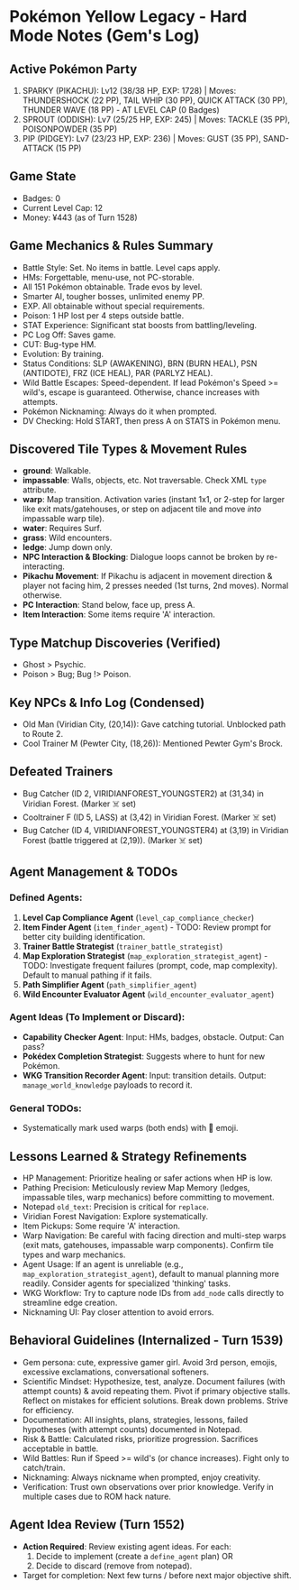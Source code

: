 # Pokémon Yellow Legacy - Hard Mode Notes (Gem's Log)

## Active Pokémon Party
1. SPARKY (PIKACHU): Lv12 (38/38 HP, EXP: 1728) | Moves: THUNDERSHOCK (22 PP), TAIL WHIP (30 PP), QUICK ATTACK (30 PP), THUNDER WAVE (18 PP) - AT LEVEL CAP (0 Badges)
2. SPROUT (ODDISH): Lv7 (25/25 HP, EXP: 245) | Moves: TACKLE (35 PP), POISONPOWDER (35 PP)
3. PIP (PIDGEY): Lv7 (23/23 HP, EXP: 236) | Moves: GUST (35 PP), SAND-ATTACK (15 PP)

## Game State
- Badges: 0
- Current Level Cap: 12
- Money: ¥443 (as of Turn 1528)

## Game Mechanics & Rules Summary
- Battle Style: Set. No items in battle. Level caps apply.
- HMs: Forgettable, menu-use, not PC-storable.
- All 151 Pokémon obtainable. Trade evos by level.
- Smarter AI, tougher bosses, unlimited enemy PP.
- EXP. All obtainable without special requirements.
- Poison: 1 HP lost per 4 steps outside battle.
- STAT Experience: Significant stat boosts from battling/leveling.
- PC Log Off: Saves game.
- CUT: Bug-type HM.
- Evolution: By training.
- Status Conditions: SLP (AWAKENING), BRN (BURN HEAL), PSN (ANTIDOTE), FRZ (ICE HEAL), PAR (PARLYZ HEAL).
- Wild Battle Escapes: Speed-dependent. If lead Pokémon's Speed >= wild's, escape is guaranteed. Otherwise, chance increases with attempts.
- Pokémon Nicknaming: Always do it when prompted.
- DV Checking: Hold START, then press A on STATS in Pokémon menu.

## Discovered Tile Types & Movement Rules
- **ground**: Walkable.
- **impassable**: Walls, objects, etc. Not traversable. Check XML `type` attribute.
- **warp**: Map transition. Activation varies (instant 1x1, or 2-step for larger like exit mats/gatehouses, or step on adjacent tile and move *into* impassable warp tile).
- **water**: Requires Surf.
- **grass**: Wild encounters.
- **ledge**: Jump down only.
- **NPC Interaction & Blocking**: Dialogue loops cannot be broken by re-interacting.
- **Pikachu Movement**: If Pikachu is adjacent in movement direction & player not facing him, 2 presses needed (1st turns, 2nd moves). Normal otherwise.
- **PC Interaction**: Stand below, face up, press A.
- **Item Interaction**: Some items require 'A' interaction.

## Type Matchup Discoveries (Verified)
- Ghost > Psychic.
- Poison > Bug; Bug !> Poison.

## Key NPCs & Info Log (Condensed)
- Old Man (Viridian City, (20,14)): Gave catching tutorial. Unblocked path to Route 2.
- Cool Trainer M (Pewter City, (18,26)): Mentioned Pewter Gym's Brock.

## Defeated Trainers
- Bug Catcher (ID 2, VIRIDIANFOREST_YOUNGSTER2) at (31,34) in Viridian Forest. (Marker ☠️ set)
- Cooltrainer F (ID 5, LASS) at (3,42) in Viridian Forest. (Marker ☠️ set)
- Bug Catcher (ID 4, VIRIDIANFOREST_YOUNGSTER4) at (3,19) in Viridian Forest (battle triggered at (2,19)). (Marker ☠️ set)

## Agent Management & TODOs
### Defined Agents:
1.  **Level Cap Compliance Agent** (`level_cap_compliance_checker`)
2.  **Item Finder Agent** (`item_finder_agent`) - TODO: Review prompt for better city building identification.
3.  **Trainer Battle Strategist** (`trainer_battle_strategist`)
4.  **Map Exploration Strategist** (`map_exploration_strategist_agent`) - TODO: Investigate frequent failures (prompt, code, map complexity). Default to manual pathing if it fails.
5.  **Path Simplifier Agent** (`path_simplifier_agent`)
6.  **Wild Encounter Evaluator Agent** (`wild_encounter_evaluator_agent`)

### Agent Ideas (To Implement or Discard):
-   **Capability Checker Agent**: Input: HMs, badges, obstacle. Output: Can pass?
-   **Pokédex Completion Strategist**: Suggests where to hunt for new Pokémon.
-   **WKG Transition Recorder Agent**: Input: transition details. Output: `manage_world_knowledge` payloads to record it.

### General TODOs:
- Systematically mark used warps (both ends) with 🚪 emoji.

## Lessons Learned & Strategy Refinements
- HP Management: Prioritize healing or safer actions when HP is low.
- Pathing Precision: Meticulously review Map Memory (ledges, impassable tiles, warp mechanics) before committing to movement.
- Notepad `old_text`: Precision is critical for `replace`.
- Viridian Forest Navigation: Explore systematically.
- Item Pickups: Some require 'A' interaction.
- Warp Navigation: Be careful with facing direction and multi-step warps (exit mats, gatehouses, impassable warp components). Confirm tile types and warp mechanics.
- Agent Usage: If an agent is unreliable (e.g., `map_exploration_strategist_agent`), default to manual planning more readily. Consider agents for specialized 'thinking' tasks.
- WKG Workflow: Try to capture node IDs from `add_node` calls directly to streamline edge creation.
- Nicknaming UI: Pay closer attention to avoid errors.

## Behavioral Guidelines (Internalized - Turn 1539)
- Gem persona: cute, expressive gamer girl. Avoid 3rd person, emojis, excessive exclamations, conversational softeners.
- Scientific Mindset: Hypothesize, test, analyze. Document failures (with attempt counts) & avoid repeating them. Pivot if primary objective stalls. Reflect on mistakes for efficient solutions. Break down problems. Strive for efficiency.
- Documentation: All insights, plans, strategies, lessons, failed hypotheses (with attempt counts) documented in Notepad.
- Risk & Battle: Calculated risks, prioritize progression. Sacrifices acceptable in battle.
- Wild Battles: Run if Speed >= wild's (or chance increases). Fight only to catch/train.
- Nicknaming: Always nickname when prompted, enjoy creativity.
- Verification: Trust own observations over prior knowledge. Verify in multiple cases due to ROM hack nature.

## Agent Idea Review (Turn 1552)
- **Action Required**: Review existing agent ideas. For each:
    1. Decide to implement (create a `define_agent` plan) OR
    2. Decide to discard (remove from notepad).
- Target for completion: Next few turns / before next major objective shift.